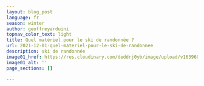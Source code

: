 ```yaml
---
layout: blog_post
language: fr
season: winter
author: geoffreyarduini
topnav_color_text: light
title: Quel matériel pour le ski de randonnée ?
url: 2021-12-01-quel-materiel-pour-le-ski-de-randonnee
description: ski de randonnée
image01_href: https://res.cloudinary.com/deddrj0yb/image/upload/v1639607264/website/winter/francois-olwage-_FljDVONT4Y-unsplash_tjqq8h.jpg
image01_alt: ''
page_sections: []

---
```

